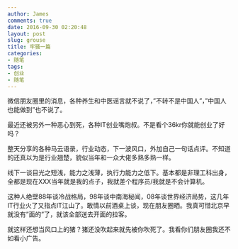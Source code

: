 ```yaml
---
author: James
comments: true
date: 2016-09-30 02:20:48
layout: post
slug: grouse
title: 牢骚一篇
categories:
- 随笔
tags:
- 创业
- 随笔
---
```


微信朋友圈里的消息，各种养生和中医谣言就不说了，”不转不是中国人”，”中国人也能做到”也不说了。

最近还被另外一种恶心到死，各种IT创业嘴炮叔。不是看个36kr你就能创业了好吗？

整天分享的各种马云语录，行业动态，下一波风口，外加自己一句话点评。不知道的还真以为是行业翘楚，貌似当年和一众大佬多熟多熟一样。

线下一谈目光之短浅，能力之浅薄，执行力能力之低下。基本都是非理工科出身，全都是现在XXX当年就是我的点子，我就差个程序员/我就是不会计算机。

这种人绝壁88年谈冷战格局，98年谈中南海秘闻，08年谈世界经济局势，这几年IT行业火了又指点IT江山了。敢情以前酒桌上谈，现在朋友圈晒。我真可惜北京早就没有”面的”了，就该全部送去开面的拉客。

就这样还想当风口上的猪？猪还没吹起来就先被你吹死了。我看你们朋友圈我还不如看小广告。
